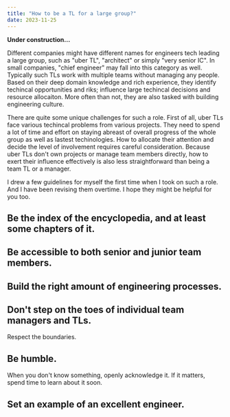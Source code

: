 ```yaml
---
title: "How to be a TL for a large group?"
date: 2023-11-25
---
```


__Under construction...__

Different companies might have different names for engineers tech leading a large group, such as "uber TL", "architect" or simply "very senior IC". In small companies, "chief engineer" may fall into this category as well. Typically such TLs work with multiple teams without managing any people. Based on their deep domain knowledge and rich experience, they identify techincal opportunities and riks; influence large techincal decisions and resource allocaiton. More often than not, they are also tasked with building engineering culture.

There are quite some unique challenges for such a role. First of all, uber TLs face various techincal problems from various projects. They need to spend a lot of time and effort on staying abreast of  overall progress of the whole group as well as lastest techinologies. How to allocate their attention and decide the level of involvement requires careful consideration. Because uber TLs don't own projects or manage team members directly, how to exert their influence effectively is also less straightforward than being a team TL or a manager.

I drew a few guidelines for myself the first time when I took on such a role. And I have been revising them overtime. I hope they might be helpful for you too.

## Be the index of the encyclopedia, and at least some chapters of it.
## Be accessible to both senior and junior team members.
## Build the right amount of engineering processes.
## Don't step on the toes of individual team managers and TLs.
Respect the boundaries.
## Be humble.
When you don't know something, openly acknowledge it. If it matters, spend time to learn about it soon.
## Set an example of an excellent engineer.
